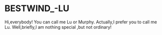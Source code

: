# BESTWIND_-LU
Hi,everybody!
You can call me Lu or Murphy.
Actually,I prefer you to call me Lu.
Well,briefly,I am nothing special ,but not ordinary!

